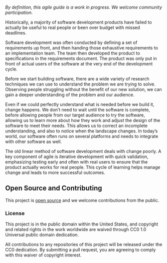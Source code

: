 _By definition, this agile guide is a work in progress. We welcome community participation._

Historically, a majority of software development products have failed to actually be useful to real people or been over budget with missed deadlines.

Software development was often conducted by defining a set of requirements up front, and then handing those exhaustive requirements to an implementation team. The team then developed the product to specifications in the requirements document. The product was only put in front of actual users of the software at the very end of the development cycle.

Before we start building software, there are a wide variety of research techniques we can use to understand the problem we are trying to solve.  Observing people struggling without the benefit of our new solution, we can gain a deeper understanding of the problem and our audience.  

Even if we could perfectly understand what is needed before we build it, change happens. We don’t need to wait until the software is complete, before allowing people from our target audience to try the software, allowing us to learn more about how they work and adjust the design of the software to meet their needs.  This allows us to correct an incomplete understanding, and also to notice when the landscape changes.  In today’s world, our software often runs on several platforms and needs to integrate with other software as well.

The old linear method of software development deals with change poorly. A key component of agile is iterative development with quick validation, emphasizing testing early and often with real users to ensure that the product actually works for real people.  This cycle of learning helps manage change and leads to more successful outcomes.

## Open Source and Contributing

This project is [open source](https://github.com/18F/agile) and we welcome contributions from the public.

### License

This project is in the public domain within the United States, and copyright
and related rights in the work worldwide are waived through CC0 1.0 Universal
public domain dedication.

All contributions to any repositories of this project will be released under
the CC0 dedication. By submitting a pull request, you are agreeing to comply
with this waiver of copyright interest.
